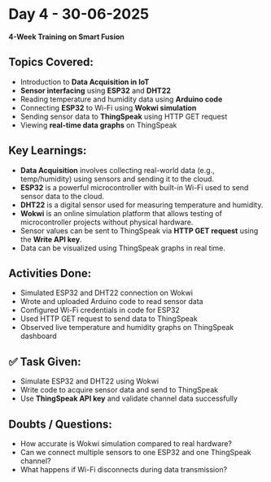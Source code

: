 # Day 4 - 30-06-2025
**4-Week Training on Smart Fusion**

##  Topics Covered:
- Introduction to **Data Acquisition in IoT**
- **Sensor interfacing** using **ESP32** and **DHT22**
- Reading temperature and humidity data using **Arduino code**
- Connecting **ESP32** to Wi-Fi using **Wokwi simulation**
- Sending sensor data to **ThingSpeak** using HTTP GET request
- Viewing **real-time data graphs** on ThingSpeak

##  Key Learnings:
- **Data Acquisition** involves collecting real-world data (e.g., temp/humidity) using sensors and sending it to the cloud.
- **ESP32** is a powerful microcontroller with built-in Wi-Fi used to send sensor data to the cloud.
- **DHT22** is a digital sensor used for measuring temperature and humidity.
- **Wokwi** is an online simulation platform that allows testing of microcontroller projects without physical hardware.
- Sensor values can be sent to ThingSpeak via **HTTP GET request** using the **Write API key**.
- Data can be visualized using ThingSpeak graphs in real time.

##  Activities Done:
- Simulated ESP32 and DHT22 connection on Wokwi
- Wrote and uploaded Arduino code to read sensor data
- Configured Wi-Fi credentials in code for ESP32
- Used HTTP GET request to send data to ThingSpeak
- Observed live temperature and humidity graphs on ThingSpeak dashboard

## ✅ Task Given:
- Simulate ESP32 and DHT22 using Wokwi
- Write code to acquire sensor data and send to ThingSpeak
- Use **ThingSpeak API key** and validate channel data successfully

##  Doubts / Questions:
- How accurate is Wokwi simulation compared to real hardware?
- Can we connect multiple sensors to one ESP32 and one ThingSpeak channel?
- What happens if Wi-Fi disconnects during data transmission?

